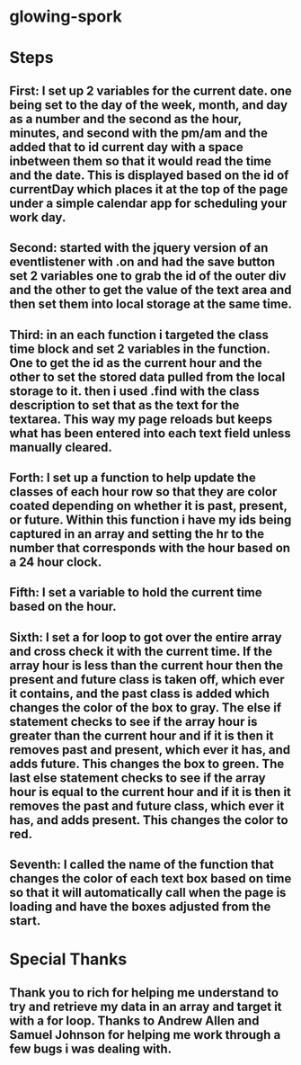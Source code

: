 # glowing-spork

# Steps

## First: I set up 2 variables for the current date. one being set to the day of the week, month, and day as a number and the second as the hour, minutes, and second with the pm/am and the added that to id current day with a space inbetween them so that it would read the time and the date. This is displayed based on the id of currentDay which places it at the top of the page under a simple calendar app for scheduling your work day.

## Second: started with the jquery version of an eventlistener with .on and had the save button set 2 variables one to grab the id of the outer div and the other to get the value of the text area and then set them into local storage at the same time.

## Third: in an each function i targeted the class time block and set 2 variables in the function. One to get the id as the current hour and the other to set the stored data pulled from the local storage to it. then i used .find with the class description to set that as the text for the textarea. This way my page reloads but keeps what has been entered into each text field unless manually cleared.

## Forth: I set up a function to help update the classes of each hour row so that they are color coated depending on whether it is past, present, or future. Within this function i have my ids being captured in an array and setting the hr to the number that corresponds with the hour based on a 24 hour clock.

## Fifth: I set a variable to hold the current time based on the hour.

## Sixth: I set a for loop to got over the entire array and cross check it with the current time. If the array hour is less than the current hour then the present and future class is taken off, which ever it contains, and the past class is added which changes the color of the box to gray. The else if statement checks to see if the array hour is greater than the current hour and if it is then it removes past and present, which ever it has, and adds future. This changes the box to green. The last else statement checks to see if the array hour is equal to the current hour and if it is then it removes the past and future class, which ever it has, and adds present. This changes the color to red.

## Seventh: I called the name of the function that changes the color of each text box based on time so that it will automatically call when the page is loading and have the boxes adjusted from the start.

# Special Thanks

## Thank you to rich for helping me understand to try and retrieve my data in an array and target it with a for loop. Thanks to Andrew Allen and Samuel Johnson for helping me work through a few bugs i was dealing with.